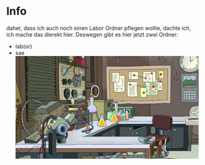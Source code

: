 # Info
daher, dass ich auch noch einen Labor Ordner pflegen wollte, dachte ich,
ich mache das dierekt hier. Deswegen gibt es hier jetzt zwei Ordner:
- lab(or)
- sae
![lab_picture](lab.png)
